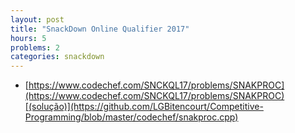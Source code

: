 ```yaml
---
layout: post
title: "SnackDown Online Qualifier 2017"
hours: 5
problems: 2
categories: snackdown
---
```


- [https://www.codechef.com/SNCKQL17/problems/SNAKPROC](https://www.codechef.com/SNCKQL17/problems/SNAKPROC)[(solução)](https://github.com/LGBitencourt/Competitive-Programming/blob/master/codechef/snakproc.cpp)
